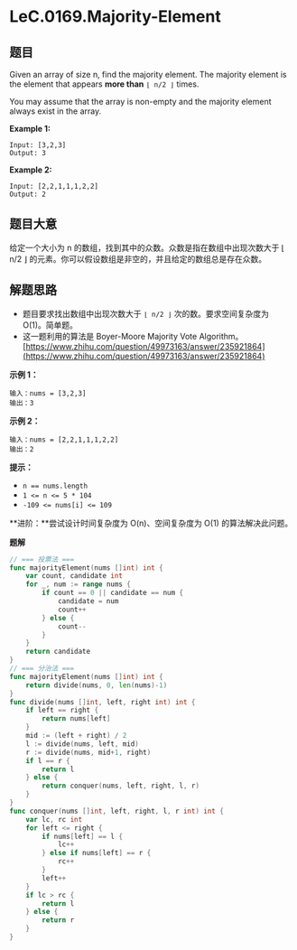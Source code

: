 # LeC.0169.Majority-Element

## 题目

Given an array of size n, find the majority element. The majority element is the element that appears **more than** `⌊ n/2 ⌋` times.

You may assume that the array is non-empty and the majority element always exist in the array.

**Example 1:**

    Input: [3,2,3]
    Output: 3

**Example 2:**

    Input: [2,2,1,1,1,2,2]
    Output: 2

## 题目大意

给定一个大小为 n 的数组，找到其中的众数。众数是指在数组中出现次数大于 ⌊ n/2 ⌋ 的元素。你可以假设数组是非空的，并且给定的数组总是存在众数。

## 解题思路

- 题目要求找出数组中出现次数大于 `⌊ n/2 ⌋` 次的数。要求空间复杂度为 O(1)。简单题。
- 这一题利用的算法是 Boyer-Moore Majority Vote Algorithm。[https://www.zhihu.com/question/49973163/answer/235921864](https://www.zhihu.com/question/49973163/answer/235921864)

**示例 1：**

```
输入：nums = [3,2,3]
输出：3
```

**示例 2：**

```
输入：nums = [2,2,1,1,1,2,2]
输出：2
```

**提示：**

- `n == nums.length`
- `1 <= n <= 5 * 104`
- `-109 <= nums[i] <= 109`

**进阶：**尝试设计时间复杂度为 O(n)、空间复杂度为 O(1) 的算法解决此问题。

**题解**

```go
// === 投票法 ===
func majorityElement(nums []int) int {
    var count, candidate int
    for _, num := range nums {
        if count == 0 || candidate == num {
            candidate = num
            count++
        } else {
            count--
        }
    }
    return candidate
}
// === 分治法 ===
func majorityElement(nums []int) int {
    return divide(nums, 0, len(nums)-1)
}
func divide(nums []int, left, right int) int {
    if left == right {
        return nums[left]
    }
    mid := (left + right) / 2
    l := divide(nums, left, mid)
    r := divide(nums, mid+1, right)
    if l == r {
        return l
    } else {
        return conquer(nums, left, right, l, r)
    }
}
func conquer(nums []int, left, right, l, r int) int {
    var lc, rc int
    for left <= right {
        if nums[left] == l {
            lc++
        } else if nums[left] == r {
            rc++
        }
        left++
    }
    if lc > rc {
        return l
    } else {
        return r
    }
}
```
